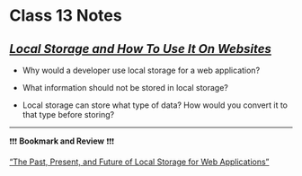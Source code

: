 # Class 13 Notes

## [*Local Storage and How To Use It On Websites*](https://www.smashingmagazine.com/2010/10/local-storage-and-how-to-use-it/)

- Why would a developer use local storage for a web application?

- What information should not be stored in local storage?

- Local storage can store what type of data? How would you convert it to that type before storing?

---
❗❗❗ **Bookmark and Review** ❗❗❗

[“The Past, Present, and Future of Local Storage for Web Applications”](http://diveinto.html5doctor.com/storage.html)